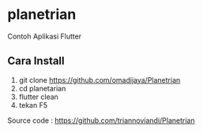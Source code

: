 # planetrian

Contoh Aplikasi Flutter

## Cara Install
1. git clone https://github.com/omadijaya/Planetrian
2. cd planetarian
3. flutter clean
4. tekan F5

Source code : https://github.com/triannoviandi/Planetrian
